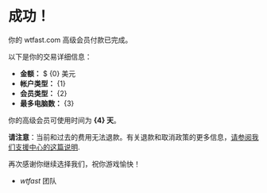 # 成功！
你的 wtfast.com 高级会员付款已完成。

以下是你的交易详细信息：

* **金额：** $ {0} 美元
* **帐户类型：** {1}
* **会员类型：** {2}
* **最多电脑数：** {3}

你的高级会员可使用时间为 **{4} 天**。  

**请注意**：当前和过去的费用无法退款。有关退款和取消政策的更多信息，[请参阅我们支援中心的这篇说明](https://wtfast.zendesk.com/hc/en-us/articles/210389223-Refund-and-Cancellation-Policy-).

再次感谢你继续选择我们，祝你游戏愉快！
 
- *wtfast* 团队
